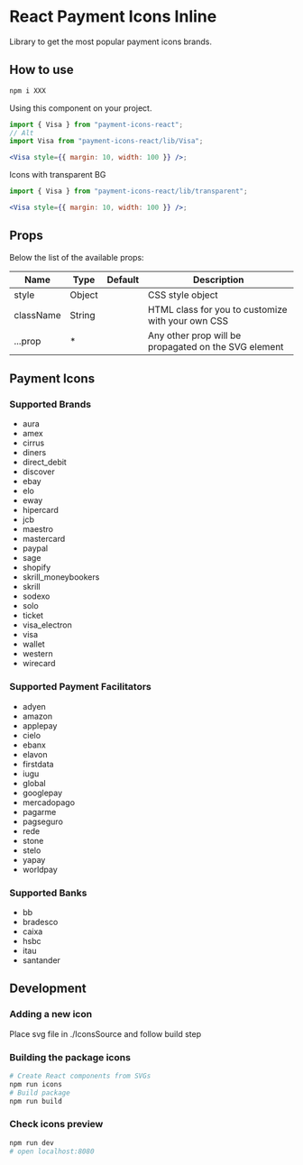 # React Payment Icons Inline

Library to get the most popular payment icons brands.

## How to use

```sh
npm i XXX
```

Using this component on your project.

```jsx
import { Visa } from "payment-icons-react";
// Alt
import Visa from "payment-icons-react/lib/Visa";

<Visa style={{ margin: 10, width: 100 }} />;
```

Icons with transparent BG

```jsx
import { Visa } from "payment-icons-react/lib/transparent";

<Visa style={{ margin: 10, width: 100 }} />;
```

## Props

Below the list of the available props:

| Name      | Type   | Default | Description                                          |
| --------- | ------ | ------- | ---------------------------------------------------- |
| style     | Object |         | CSS style object                                     |
| className | String |         | HTML class for you to customize with your own CSS    |
| ...prop   | \*     |         | Any other prop will be propagated on the SVG element |

## Payment Icons

### Supported Brands

- aura
- amex
- cirrus
- diners
- direct_debit
- discover
- ebay
- elo
- eway
- hipercard
- jcb
- maestro
- mastercard
- paypal
- sage
- shopify
- skrill_moneybookers
- skrill
- sodexo
- solo
- ticket
- visa_electron
- visa
- wallet
- western
- wirecard

### Supported Payment Facilitators

- adyen
- amazon
- applepay
- cielo
- ebanx
- elavon
- firstdata
- iugu
- global
- googlepay
- mercadopago
- pagarme
- pagseguro
- rede
- stone
- stelo
- yapay
- worldpay

### Supported Banks

- bb
- bradesco
- caixa
- hsbc
- itau
- santander

## Development

### Adding a new icon

Place svg file in ./IconsSource and follow build step

### Building the package icons

```sh
# Create React components from SVGs
npm run icons
# Build package
npm run build
```

### Check icons preview

```sh
npm run dev
# open localhost:8080
```
